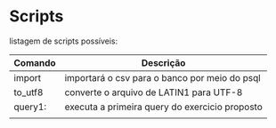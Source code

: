 # Scripts

listagem de scripts possíveis:

| Comando | Descrição                                      |
| ------- | ---------------------------------------------- |
| import  | importará o csv para o banco por meio do psql  |
| to_utf8 | converte o arquivo de LATIN1 para UTF-8        |
| query1: | executa a primeira query do exercicio proposto |
|         |                                                |
